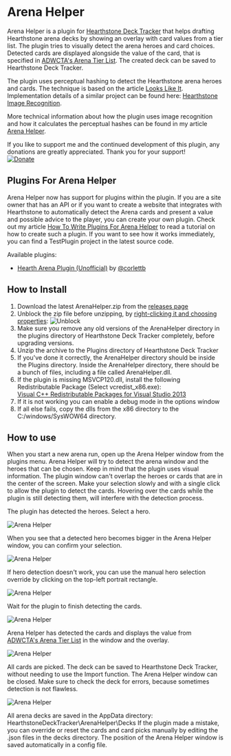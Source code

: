 # Arena Helper

Arena Helper is a plugin for [Hearthstone Deck Tracker](https://github.com/Epix37/Hearthstone-Deck-Tracker) that helps drafting Hearthstone arena decks by showing an overlay with card values from a tier list. The plugin tries to visually detect the arena heroes and card choices. Detected cards are displayed alongside the value of the card, that is specified in [ADWCTA's Arena Tier List](http://ggoatgaming.com/tierlist). The created deck can be saved to Hearthstone Deck Tracker.

The plugin uses perceptual hashing to detect the Hearthstone arena heroes and cards. The technique is based on the article [Looks Like It](http://www.hackerfactor.com/blog/?/archives/432-Looks-Like-It.html). Implementation details of a similar project can be found here: [Hearthstone Image Recognition](https://github.com/wittenbe/Hearthstone-Image-Recognition).

More technical information about how the plugin uses image recognition and how it calculates the perceptual hashes can be found in my article [Arena Helper](http://rembound.com/projects/arena-helper).

If you like to support me and the continued development of this plugin, any donations are greatly appreciated. Thank you for your support!  
[![Donate](https://www.paypalobjects.com/en_US/i/btn/btn_donate_LG.gif)](https://www.paypal.com/cgi-bin/webscr?cmd=_donations&business=info%40rembound%2ecom&lc=NL&item_name=Rembound%2ecom&currency_code=USD&bn=PP%2dDonationsBF%3abtn_donate_LG%2egif%3aNonHosted)

## Plugins For Arena Helper

Arena Helper now has support for plugins within the plugin. If you are a site owner that has an API or if you want to create a website that integrates with Hearthstone to automatically detect the Arena cards and present a value and possible advice to the player, you can create your own plugin. Check out my article [How To Write Plugins For Arena Helper](http://rembound.com/articles/how-to-write-plugins-for-arena-helper) to read a tutorial on how to create such a plugin. If you want to see how it works immediately, you can find a TestPlugin project in the latest source code.

Available plugins:
* [Hearth Arena Plugin (Unofficial)](https://github.com/corlettb/HDTAHPluginHAPlugin) by [@corlettb](https://github.com/corlettb)

## How to Install

1) Download the latest ArenaHelper.zip from the [releases page](https://github.com/rembound/Arena-Helper/releases)  
2) Unblock the zip file before unzipping, by [right-clicking it and choosing properties](http://blogs.msdn.com/b/delay/p/unblockingdownloadedfile.aspx):
![Unblock](http://blogs.msdn.com/cfs-file.ashx/__key/CommunityServer-Blogs-Components-WeblogFiles/00-00-00-60-92-metablogapi/1425.FilePropertiesUnblock.png)  
3) Make sure you remove any old versions of the ArenaHelper directory in the plugins directory of Hearthstone Deck Tracker completely, before upgrading versions.  
4) Unzip the archive to the Plugins directory of Hearthstone Deck Tracker  
5) If you've done it correctly, the ArenaHelper directory should be inside the Plugins directory. Inside the ArenaHelper directory, there should be a bunch of files, including a file called ArenaHelper.dll.  
6) If the plugin is missing MSVCP120.dll, install the following Redistributable Package (Select vcredist_x86.exe):  
[Visual C++ Redistributable Packages for Visual Studio 2013](http://www.microsoft.com/en-us/download/details.aspx?id=40784)  
7) If it is not working you can enable a debug mode in the options window  
8) If all else fails, copy the dlls from the x86 directory to the C:/windows/SysWOW64 directory.

## How to use

When you start a new arena run, open up the Arena Helper window from the plugins menu. Arena Helper will try to detect the arena window and the heroes that can be chosen. Keep in mind that the plugin uses visual information. The plugin window can't overlap the heroes or cards that are in the center of the screen. Make your selection slowly and with a single click to allow the plugin to detect the cards. Hovering over the cards while the plugin is still detecting them, will interfere with the detection process.

The plugin has detected the heroes. Select a hero.

![Arena Helper](http://i.imgur.com/H4Of3ps.png)

When you see that a detected hero becomes bigger in the Arena Helper window, you can confirm your selection.

![Arena Helper](http://i.imgur.com/aMFJba9.png)

If hero detection doesn't work, you can use the manual hero selection override by clicking on the top-left portrait rectangle.

![Arena Helper](http://i.imgur.com/NLMyHbv.png)

Wait for the plugin to finish detecting the cards.

![Arena Helper](http://i.imgur.com/ShfMZnw.png)

Arena Helper has detected the cards and displays the value from [ADWCTA's Arena Tier List](http://ggoatgaming.com/tierlist) in the window and the overlay.

![Arena Helper](http://i.imgur.com/5G7qDQL.png)

All cards are picked. The deck can be saved to Hearthstone Deck Tracker, without needing to use the Import function. The Arena Helper window can be closed. Make sure to check the deck for errors, because sometimes detection is not flawless.

![Arena Helper](http://i.imgur.com/AnPaN4L.png)

All arena decks are saved in the AppData directory: HearthstoneDeckTracker\ArenaHelper\Decks
If the plugin made a mistake, you can override or reset the cards and card picks manually by editing the .json files in the decks directory.
The position of the Arena Helper window is saved automatically in a config file.
